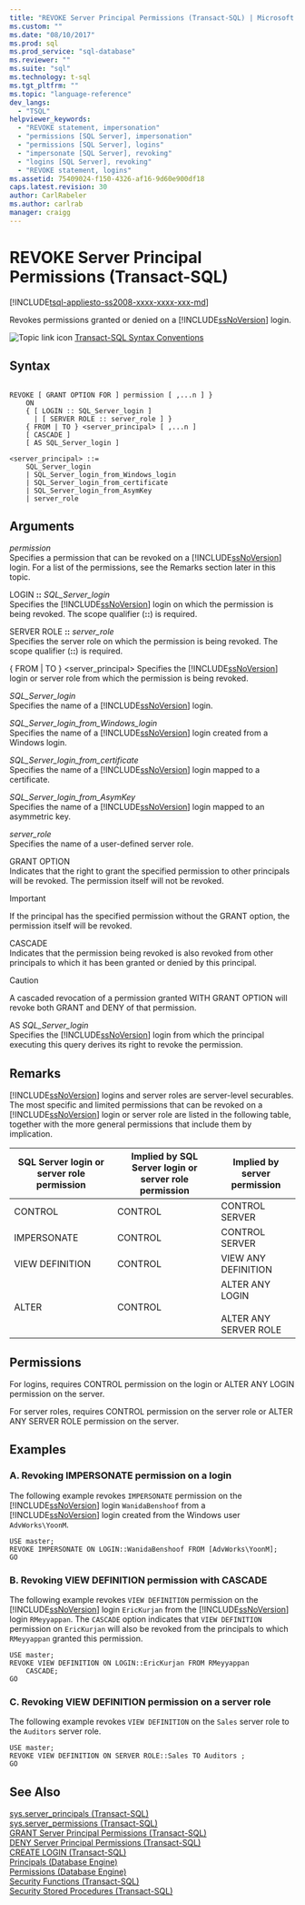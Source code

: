 ```yaml
---
title: "REVOKE Server Principal Permissions (Transact-SQL) | Microsoft Docs"
ms.custom: ""
ms.date: "08/10/2017"
ms.prod: sql
ms.prod_service: "sql-database"
ms.reviewer: ""
ms.suite: "sql"
ms.technology: t-sql
ms.tgt_pltfrm: ""
ms.topic: "language-reference"
dev_langs: 
  - "TSQL"
helpviewer_keywords: 
  - "REVOKE statement, impersonation"
  - "permissions [SQL Server], impersonation"
  - "permissions [SQL Server], logins"
  - "impersonate [SQL Server], revoking"
  - "logins [SQL Server], revoking"
  - "REVOKE statement, logins"
ms.assetid: 75409024-f150-4326-af16-9d60e900df18
caps.latest.revision: 30
author: CarlRabeler
ms.author: carlrab
manager: craigg
---
```

# REVOKE Server Principal Permissions (Transact-SQL)
[!INCLUDE[tsql-appliesto-ss2008-xxxx-xxxx-xxx-md](../../includes/tsql-appliesto-ss2008-xxxx-xxxx-xxx-md.md)]

  Revokes permissions granted or denied on a [!INCLUDE[ssNoVersion](../../includes/ssnoversion-md.md)] login.  
  
 ![Topic link icon](../../database-engine/configure-windows/media/topic-link.gif "Topic link icon") [Transact-SQL Syntax Conventions](../../t-sql/language-elements/transact-sql-syntax-conventions-transact-sql.md)  
  
## Syntax  
  
```  
  
REVOKE [ GRANT OPTION FOR ] permission [ ,...n ] }   
    ON   
    { [ LOGIN :: SQL_Server_login ]  
      | [ SERVER ROLE :: server_role ] }   
    { FROM | TO } <server_principal> [ ,...n ]  
    [ CASCADE ]  
    [ AS SQL_Server_login ]   
  
<server_principal> ::=   
    SQL_Server_login  
    | SQL_Server_login_from_Windows_login   
    | SQL_Server_login_from_certificate   
    | SQL_Server_login_from_AsymKey     
    | server_role  
```  
  
## Arguments  
 *permission*  
 Specifies a permission that can be revoked on a [!INCLUDE[ssNoVersion](../../includes/ssnoversion-md.md)] login. For a list of the permissions, see the Remarks section later in this topic.  
  
 LOGIN **::** *SQL_Server_login*  
 Specifies the [!INCLUDE[ssNoVersion](../../includes/ssnoversion-md.md)] login on which the permission is being revoked. The scope qualifier (**::**) is required.  
  
 SERVER ROLE **::** *server_role*  
 Specifies the server role on which the permission is being revoked. The scope qualifier (**::**) is required.  
  
 { FROM | TO } \<server_principal> 
 Specifies the [!INCLUDE[ssNoVersion](../../includes/ssnoversion-md.md)] login or server role from which the permission is being revoked.  
  
 *SQL_Server_login*  
 Specifies the name of a [!INCLUDE[ssNoVersion](../../includes/ssnoversion-md.md)] login.  
  
 *SQL_Server_login_from_Windows_login*  
 Specifies the name of a [!INCLUDE[ssNoVersion](../../includes/ssnoversion-md.md)] login created from a Windows login.  
  
 *SQL_Server_login_from_certificate*  
 Specifies the name of a [!INCLUDE[ssNoVersion](../../includes/ssnoversion-md.md)] login mapped to a certificate.  
  
 *SQL_Server_login_from_AsymKey*  
 Specifies the name of a [!INCLUDE[ssNoVersion](../../includes/ssnoversion-md.md)] login mapped to an asymmetric key.  
  
 *server_role*  
 Specifies the name of a user-defined server role.  
  
 GRANT OPTION  
 Indicates that the right to grant the specified permission to other principals will be revoked. The permission itself will not be revoked.  
  
> [!IMPORTANT]  
>  If the principal has the specified permission without the GRANT option, the permission itself will be revoked.  
  
 CASCADE  
 Indicates that the permission being revoked is also revoked from other principals to which it has been granted or denied by this principal.  
  
> [!CAUTION]  
>  A cascaded revocation of a permission granted WITH GRANT OPTION will revoke both GRANT and DENY of that permission.  
  
 AS *SQL_Server_login*  
 Specifies the [!INCLUDE[ssNoVersion](../../includes/ssnoversion-md.md)] login from which the principal executing this query derives its right to revoke the permission.  
  
## Remarks  
 [!INCLUDE[ssNoVersion](../../includes/ssnoversion-md.md)] logins and server roles are server-level securables. The most specific and limited permissions that can be revoked on a [!INCLUDE[ssNoVersion](../../includes/ssnoversion-md.md)] login or server role are listed in the following table, together with the more general permissions that include them by implication.  
  
|SQL Server login or server role permission|Implied by SQL Server login or server role permission|Implied by server permission|  
|------------------------------------------------|-----------------------------------------------------------|----------------------------------|  
|CONTROL|CONTROL|CONTROL SERVER|  
|IMPERSONATE|CONTROL|CONTROL SERVER|  
|VIEW DEFINITION|CONTROL|VIEW ANY DEFINITION|  
|ALTER|CONTROL|ALTER ANY LOGIN<br /><br /> ALTER ANY SERVER ROLE|  
  
## Permissions  
 For logins, requires CONTROL permission on the login or ALTER ANY LOGIN permission on the server.  
  
 For server roles, requires CONTROL permission on the server role or ALTER ANY SERVER ROLE permission on the server.  
  
## Examples  
  
### A. Revoking IMPERSONATE permission on a login  
 The following example revokes `IMPERSONATE` permission on the [!INCLUDE[ssNoVersion](../../includes/ssnoversion-md.md)] login `WanidaBenshoof` from a [!INCLUDE[ssNoVersion](../../includes/ssnoversion-md.md)] login created from the Windows user `AdvWorks\YoonM`.  
  
```  
USE master;  
REVOKE IMPERSONATE ON LOGIN::WanidaBenshoof FROM [AdvWorks\YoonM];  
GO  
```  
  
### B. Revoking VIEW DEFINITION permission with CASCADE  
 The following example revokes `VIEW DEFINITION` permission on the [!INCLUDE[ssNoVersion](../../includes/ssnoversion-md.md)] login `EricKurjan` from the [!INCLUDE[ssNoVersion](../../includes/ssnoversion-md.md)] login `RMeyyappan`. The `CASCADE` option indicates that `VIEW DEFINITION` permission on `EricKurjan` will also be revoked from the principals to which `RMeyyappan` granted this permission.  
  
```  
USE master;  
REVOKE VIEW DEFINITION ON LOGIN::EricKurjan FROM RMeyyappan   
    CASCADE;  
GO   
```  
  
### C. Revoking VIEW DEFINITION permission on a server role  
 The following example revokes `VIEW DEFINITION` on the `Sales` server role to the `Auditors` server role.  
  
```  
USE master;  
REVOKE VIEW DEFINITION ON SERVER ROLE::Sales TO Auditors ;  
GO   
```  
  
## See Also  
 [sys.server_principals &#40;Transact-SQL&#41;](../../relational-databases/system-catalog-views/sys-server-principals-transact-sql.md)   
 [sys.server_permissions &#40;Transact-SQL&#41;](../../relational-databases/system-catalog-views/sys-server-permissions-transact-sql.md)   
 [GRANT Server Principal Permissions &#40;Transact-SQL&#41;](../../t-sql/statements/grant-server-principal-permissions-transact-sql.md)   
 [DENY Server Principal Permissions &#40;Transact-SQL&#41;](../../t-sql/statements/deny-server-principal-permissions-transact-sql.md)   
 [CREATE LOGIN &#40;Transact-SQL&#41;](../../t-sql/statements/create-login-transact-sql.md)   
 [Principals &#40;Database Engine&#41;](../../relational-databases/security/authentication-access/principals-database-engine.md)   
 [Permissions &#40;Database Engine&#41;](../../relational-databases/security/permissions-database-engine.md)   
 [Security Functions &#40;Transact-SQL&#41;](../../t-sql/functions/security-functions-transact-sql.md)   
 [Security Stored Procedures &#40;Transact-SQL&#41;](../../relational-databases/system-stored-procedures/security-stored-procedures-transact-sql.md)  
  
  

